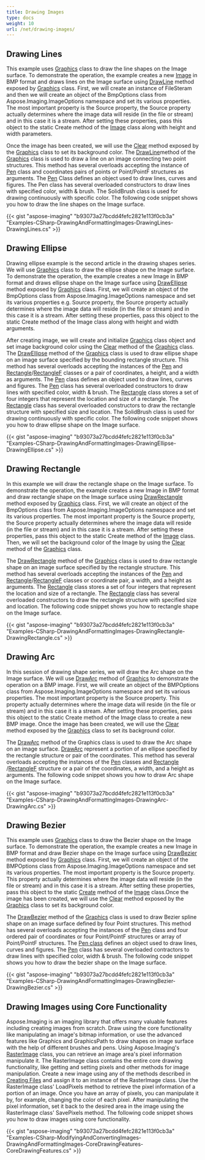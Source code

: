 ```yaml
---
title: Drawing Images
type: docs
weight: 10
url: /net/drawing-images/
---
```


## **Drawing Lines**
This example uses [Graphics](http://www.aspose.com/api/search/net/imaging/Graphics) class to draw the line shapes on the Image surface. To demonstrate the operation, the example creates a new [Image](http://www.aspose.com/api/net/imaging/aspose.imaging/image) in BMP format and draws lines on the Image surface using [DrawLine](http://www.aspose.com/api/net/imaging/aspose.imaging/graphics/methods/drawline/index) method exposed by [Graphics](http://www.aspose.com/api/search/net/imaging/Graphics) class. First, we will create an instance of FileSteram and then we will create an object of the BmpOptions class from Aspose.Imaging.ImageOptions namespace and set its various properties. The most important property is the Source property, the Source property actually determines where the image data will reside (in the file or stream) and in this case it is a stream. After setting these properties, pass this object to the static Create method of the [Image](http://www.aspose.com/api/net/imaging/aspose.imaging/image) class along with height and width parameters.

Once the image has been created, we will use the [Clear](http://www.aspose.com/api/net/imaging/aspose.imaging/graphics/methods/clear) method exposed by the [Graphics](http://www.aspose.com/api/search/net/imaging/Graphics) class to set its background color. The [DrawLine](http://www.aspose.com/api/net/imaging/aspose.imaging/graphics/methods/drawline/index)method of the [Graphics](http://www.aspose.com/api/search/net/imaging/Graphics) class is used to draw a line on an image connecting two point structures. This method has several overloads accepting the instance of [Pen](http://www.aspose.com/api/net/imaging/aspose.imaging/pen) class and coordinates pairs of points or Point/PointF structures as arguments. The [Pen](http://www.aspose.com/api/net/imaging/aspose.imaging/pen) Class defines an object used to draw lines, curves and figures. The Pen class has several overloaded constructors to draw lines with specified color, width & brush. The SolidBrush class is used for drawing continuously with specific color. The following code snippet shows you how to draw the line shapes on the Image surface.

{{< gist "aspose-imaging" "b93073a27bcdd4fefc2821e113f0cb3a" "Examples-CSharp-DrawingAndFormattingImages-DrawingLines-DrawingLines.cs" >}}
## **Drawing Ellipse**
Drawing ellipse example is the second article in the drawing shapes series. We will use [Graphics](http://www.aspose.com/api/search/net/imaging/Graphics) class to draw the ellipse shape on the Image surface. To demonstrate the operation, the example creates a new Image in BMP format and draws ellipse shape on the Image surface using [DrawEllipse](http://www.aspose.com/api/net/imaging/aspose.imaging/graphics/methods/drawellipse/index) method exposed by [Graphics](http://www.aspose.com/api/search/net/imaging/Graphics) class. First, we will create an object of the BmpOptions class from Aspose.Imaging.ImageOptions namespace and set its various properties e.g. Source property, the Source property actually determines where the image data will reside (in the file or stream) and in this case it is a stream. After setting these properties, pass this object to the static Create method of the Image class along with height and width arguments.

After creating image, we will create and initialize [Graphics](http://www.aspose.com/api/search/net/imaging/Graphics) class object and set image background color using the [Clear](http://www.aspose.com/api/net/imaging/aspose.imaging/graphics/methods/clear) method of the [Graphics](http://www.aspose.com/api/search/net/imaging/Graphics) class. The [DrawEllipse](http://www.aspose.com/api/net/imaging/aspose.imaging/graphics/methods/drawellipse/index) method of the [Graphics](http://www.aspose.com/api/search/net/imaging/Graphics) class is used to draw ellipse shape on an image surface specified by the bounding rectangle structure. This method has several overloads accepting the instances of the [Pen](http://www.aspose.com/api/net/imaging/aspose.imaging/pen) and [Rectangle](http://www.aspose.com/api/net/imaging/aspose.imaging/rectangle)/[RectangleF](http://www.aspose.com/api/net/imaging/aspose.imaging/rectanglef) classes or a pair of coordinates, a height, and a width as arguments. The [Pen](http://www.aspose.com/api/net/imaging/aspose.imaging/pen) class defines an object used to draw lines, curves and figures. The [Pen](http://www.aspose.com/api/net/imaging/aspose.imaging/pen) class has several overloaded constructors to draw lines with specified color, width & brush. The [Rectangle](http://www.aspose.com/api/net/imaging/aspose.imaging/rectangle) class stores a set of four integers that represent the location and size of a rectangle. The [Rectangle](http://www.aspose.com/api/net/imaging/aspose.imaging/rectangle) class has several overloaded constructors to draw the rectangle structure with specified size and location. The SolidBrush class is used for drawing continuously with specific color. The following code snippet shows you how to draw ellipse shape on the Image surface.

{{< gist "aspose-imaging" "b93073a27bcdd4fefc2821e113f0cb3a" "Examples-CSharp-DrawingAndFormattingImages-DrawingEllipse-DrawingEllipse.cs" >}}
## **Drawing Rectangle**
In this example we will draw the rectangle shape on the Image surface. To demonstrate the operation, the example creates a new Image in BMP format and draw rectangle shape on the Image surface using [DrawRectangle](http://www.aspose.com/api/net/imaging/aspose.imaging/graphics/methods/drawrectangle/index) method exposed by [Graphics](http://www.aspose.com/api/search/net/imaging/Graphics) class. First, we will create an object of the BmpOptions class from Aspose.Imaging.ImageOptions namespace and set its various properties. The most important property is the Source property, the Source property actually determines where the image data will reside (in the file or stream) and in this case it is a stream. After setting these properties, pass this object to the static Create method of the [Image](http://www.aspose.com/api/net/imaging/aspose.imaging/image) class. Then, we will set the background color of the Image by using the [Clear](http://www.aspose.com/api/net/imaging/aspose.imaging/graphics/methods/clear) method of the [Graphics](http://www.aspose.com/api/search/net/imaging/Graphics) class.

The [DrawRectangle](http://www.aspose.com/api/net/imaging/aspose.imaging/graphics/methods/drawrectangle/index) method of the [Graphics](http://www.aspose.com/api/search/net/imaging/Graphics) class is used to draw rectangle shape on an image surface specified by the rectangle structure. This method has several overloads accepting the instances of the [Pen](http://www.aspose.com/api/net/imaging/aspose.imaging/pen) and [Rectangle](http://www.aspose.com/api/net/imaging/aspose.imaging/rectangle)/[RectangleF](http://www.aspose.com/api/net/imaging/aspose.imaging/rectanglef) classes or coordinate pair, a width, and a height as arguments. The [Rectangle](http://www.aspose.com/api/net/imaging/aspose.imaging/rectangle) class stores a set of four integers that represent the location and size of a rectangle. The [Rectangle](http://www.aspose.com/api/net/imaging/aspose.imaging/rectangle) class has several overloaded constructors to draw the rectangle structure with specified size and location. The following code snippet shows you how to rectangle shape on the Image surface.

{{< gist "aspose-imaging" "b93073a27bcdd4fefc2821e113f0cb3a" "Examples-CSharp-DrawingAndFormattingImages-DrawingRectangle-DrawingRectangle.cs" >}}


## **Drawing Arc**
In this session of drawing shape series, we will draw the Arc shape on the Image surface. We will use [DrawArc](http://www.aspose.com/api/net/imaging/aspose.imaging/graphics) method of [Graphics](http://www.aspose.com/api/search/net/imaging/Graphics) to demonstrate the operation on a BMP image. First, we will create an object of the BMPOptions class from Aspose.Imaging.ImageOptions namespace and set its various properties. The most important property is the Source property. This property actually determines where the image data will reside (in the file or stream) and in this case it is a stream. After setting these properties, pass this object to the static Create method of the Image class to create a new BMP image. Once the image has been created, we will use the [Clear](http://www.aspose.com/api/net/imaging/aspose.imaging/graphics/methods/clear) method exposed by the [Graphics](http://www.aspose.com/api/search/net/imaging/Graphics) class to set its background color.

The [DrawArc](http://www.aspose.com/api/net/imaging/aspose.imaging/graphics) method of the Graphics class is used to draw the Arc shape on an image surface. [DrawArc](http://www.aspose.com/api/net/imaging/aspose.imaging/graphics) represent a portion of an ellipse specified by the rectangle structure or pair of the coordinates. This method has several overloads accepting the instances of the [Pen](http://www.aspose.com/api/net/imaging/aspose.imaging/pen) classes and [Rectangle](http://www.aspose.com/api/net/imaging/aspose.imaging/rectangle) /[RectangleF](http://www.aspose.com/api/net/imaging/aspose.imaging/rectanglef) structure or a pair of the coordinates, a width, and a height as arguments. The following code snippet shows you how to draw Arc shape on the Image surface.

{{< gist "aspose-imaging" "b93073a27bcdd4fefc2821e113f0cb3a" "Examples-CSharp-DrawingAndFormattingImages-DrawingArc-DrawingArc.cs" >}}


## **Drawing Bezier**
This example uses [Graphics](http://www.aspose.com/api/search/net/imaging/Graphics) class to draw the Bezier shape on the Image surface. To demonstrate the operation, the example creates a new Image in BMP format and draw Bezier shape on the Image surface using [DrawBezier](http://www.aspose.com/api/net/imaging/aspose.imaging/graphics) method exposed by [Graphics](http://www.aspose.com/api/search/net/imaging/Graphics) class. First, we will create an object of the BMPOptions class from Aspose.Imaging.ImageOptions namespace and set its various properties. The most important property is the Source property. This property actually determines where the image data will reside (in the file or stream) and in this case it is a stream. After setting these properties, pass this object to the static [Create](http://www.aspose.com/api/net/imaging/aspose.imaging/image/methods/create) method of the [Image](http://www.aspose.com/api/net/imaging/aspose.imaging/image) class.Once the image has been created, we will use the [Clear](http://www.aspose.com/api/net/imaging/aspose.imaging/graphics/methods/clear) method exposed by the [Graphics](http://www.aspose.com/api/search/net/imaging/Graphics) class to set its background color.

The [DrawBezier](http://www.aspose.com/api/net/imaging/aspose.imaging/graphics) method of the [Graphics](http://www.aspose.com/api/search/net/imaging/Graphics) class is used to draw Bezier spline shape on an image surface defined by four Point structures. This method has several overloads accepting the instances of the [Pen](http://www.aspose.com/api/net/imaging/aspose.imaging/pen) class and four ordered pair of coordinates or four Point/PointF structures or array of Point/PointF structures. The [Pen class](http://www.aspose.com/api/net/imaging/aspose.imaging/pen) defines an object used to draw lines, curves and figures. The [Pen](http://www.aspose.com/api/net/imaging/aspose.imaging/pen) class has several overloaded contractors to draw lines with specified color, width & brush. The following code snippet shows you how to draw the bezier shape on the Image surface.

{{< gist "aspose-imaging" "b93073a27bcdd4fefc2821e113f0cb3a" "Examples-CSharp-DrawingAndFormattingImages-DrawingBezier-DrawingBezier.cs" >}}


## **Drawing Images using Core Functionality**
Aspose.Imaging is an imaging library that offers many valuable features including creating images from scratch. Draw using the core functionality like manipulating an image's bitmap information, or use the advanced features like Graphics and GraphicsPath to draw shapes on image surface with the help of different brushes and pens. Using Aspose.Imaging's [RasterImage]() class, you can retrieve an image area's pixel information manipulate it. The RasterImage class contains the entire core drawing functionality, like getting and setting pixels and other methods for image manipulation. Create a new image using any of the methods described in [Creating Files]() and assign it to an instance of the RasterImage class. Use the RasterImage class' LoadPixels method to retrieve the pixel information of a portion of an image. Once you have an array of pixels, you can manipulate it by, for example, changing the color of each pixel. After manipulating the pixel information, set it back to the desired area in the image using the RasterImage class' SavePixels method. The following code snippet shows you how to draw images using core functionality.

{{< gist "aspose-imaging" "b93073a27bcdd4fefc2821e113f0cb3a" "Examples-CSharp-ModifyingAndConvertingImages-DrawingAndFormattingImages-CoreDrawingFeatures-CoreDrawingFeatures.cs" >}}
